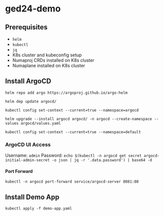 # ged24-demo


## Prerequisites
- `helm`
- `kubectl`
- `jq`
- K8s cluster and kubeconfig setup
- Numaproj CRDs installed on K8s cluster
- Numaplane installed on K8s cluster

## Install ArgoCD
```
helm repo add argo https://argoproj.github.io/argo-helm

helm dep update argocd/

kubectl config set-context --current=true --namespace=argocd

helm upgrade --install argocd argocd/ -n argocd --create-namespace --values argocd/values.yaml

kubectl config set-context --current=true --namespace=default
```

### ArgoCD UI Access
Username: `admin`
Password: `echo $(kubectl -n argocd get secret argocd-initial-admin-secret -o json | jq -r '.data.password') | base64 -d`

#### Port Forward
`kubectl -n argocd port-forward service/argocd-server 8081:80`

## Install Demo App
`kubectl apply -f demo-app.yaml`
